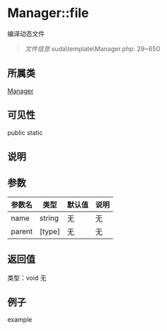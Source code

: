 # Manager::file
编译动态文件
> *文件信息* suda\template\Manager.php: 29~650
## 所属类 

[Manager](../Manager.md)

## 可见性

  public  static
## 说明



## 参数

| 参数名 | 类型 | 默认值 | 说明 |
|--------|-----|-------|-------|
| name |  string | 无 | 无 |
| parent |  [type] | 无 | 无 |

## 返回值
类型：void
无

## 例子

example